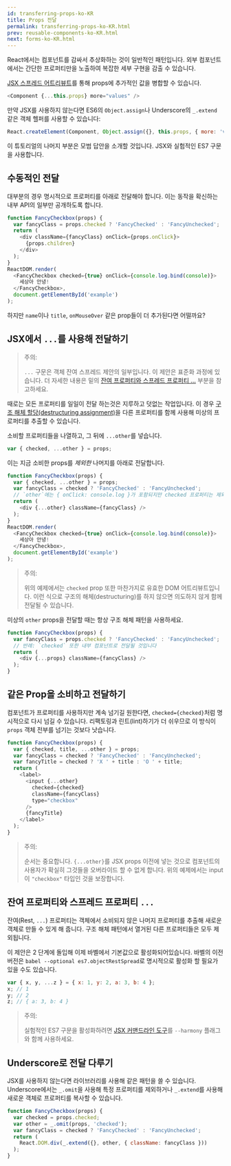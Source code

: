 ```yaml
---
id: transferring-props-ko-KR
title: Props 전달
permalink: transferring-props-ko-KR.html
prev: reusable-components-ko-KR.html
next: forms-ko-KR.html
---
```


React에서는 컴포넌트를 감싸서 추상화하는 것이 일반적인 패턴입니다. 외부 컴포넌트에서는 간단한 프로퍼티만을 노출하여 복잡한 세부 구현을 감출 수 있습니다.

[JSX 스프레드 어트리뷰트](/react/docs/jsx-spread-ko-KR.html)를 통해 props에 추가적인 값을 병합할 수 있습니다.

```javascript
<Component {...this.props} more="values" />
```

만약 JSX를 사용하지 않는다면 ES6의 `Object.assign`나 Underscore의 `_.extend` 같은 객체 헬퍼를 사용할 수 있습니다:

```javascript
React.createElement(Component, Object.assign({}, this.props, { more: 'values' }));
```

이 튜토리얼의 나머지 부분은 모범 답안을 소개할 것입니다. JSX와 실험적인 ES7 구문을 사용합니다.

## 수동적인 전달

대부분의 경우 명시적으로 프로퍼티를 아래로 전달해야 합니다. 이는 동작을 확신하는 내부 API의 일부만 공개하도록 합니다.

```javascript
function FancyCheckbox(props) {
  var fancyClass = props.checked ? 'FancyChecked' : 'FancyUnchecked';
  return (
    <div className={fancyClass} onClick={props.onClick}>
      {props.children}
    </div>
  );
}
ReactDOM.render(
  <FancyCheckbox checked={true} onClick={console.log.bind(console)}>
    세상아 안녕!
  </FancyCheckbox>,
  document.getElementById('example')
);
```

하지만 `name`이나 `title`, `onMouseOver` 같은 prop들이 더 추가된다면 어떨까요?

## JSX에서 `...`를 사용해 전달하기

> 주의:
>
> `...` 구문은 객체 잔여 스프레드 제안의 일부입니다. 이 제안은 표준화 과정에 있습니다. 더 자세한 내용은 밑의 [잔여 프로퍼티와 스프레드 프로퍼티 ...](/react/docs/transferring-props.html#rest-and-spread-properties-...) 부분을 참고하세요.


때로는 모든 프로퍼티를 일일이 전달 하는것은 지루하고 덧없는 작업입니다. 이 경우 [구조 해체 할당(destructuring assignment)](https://developer.mozilla.org/en-US/docs/Web/JavaScript/Reference/Operators/Destructuring_assignment)을 다른 프로퍼티를 함께 사용해 미상의 프로퍼티를 추출할 수 있습니다.

소비할 프로퍼티들을 나열하고, 그 뒤에 `...other`를 넣습니다.

```javascript
var { checked, ...other } = props;
```

이는 지금 소비한 props를 *제외한* 나머지를 아래로 전달합니다.

```javascript
function FancyCheckbox(props) {
  var { checked, ...other } = props;
  var fancyClass = checked ? 'FancyChecked' : 'FancyUnchecked';
  // `other`에는 { onClick: console.log }가 포함되지만 checked 프로퍼티는 제외됩니다
  return (
    <div {...other} className={fancyClass} />
  );
}
ReactDOM.render(
  <FancyCheckbox checked={true} onClick={console.log.bind(console)}>
    세상아 안녕!
  </FancyCheckbox>,
  document.getElementById('example')
);
```

> 주의:
>
> 위의 예제에서는 `checked` prop 또한 마찬가지로 유효한 DOM 어트리뷰트입니다. 이런 식으로 구조의 해체(destructuring)를 하지 않으면 의도하지 않게 함께 전달될 수 있습니다.

미상의 `other` props을 전달할 때는 항상 구조 해체 패턴을 사용하세요.

```javascript
function FancyCheckbox(props) {
  var fancyClass = props.checked ? 'FancyChecked' : 'FancyUnchecked';
  // 반례: `checked` 또한 내부 컴포넌트로 전달될 것입니다
  return (
    <div {...props} className={fancyClass} />
  );
}
```

## 같은 Prop을 소비하고 전달하기

컴포넌트가 프로퍼티를 사용하지만 계속 넘기길 원한다면, `checked={checked}`처럼 명시적으로 다시 넘길 수 있습니다. 리팩토링과 린트(lint)하기가 더 쉬우므로 이 방식이 `props` 객체 전부를 넘기는 것보다 낫습니다.

```javascript
function FancyCheckbox(props) {
  var { checked, title, ...other } = props;
  var fancyClass = checked ? 'FancyChecked' : 'FancyUnchecked';
  var fancyTitle = checked ? 'X ' + title : 'O ' + title;
  return (
    <label>
      <input {...other}
        checked={checked}
        className={fancyClass}
        type="checkbox"
      />
      {fancyTitle}
    </label>
  );
}
```

> 주의:
>
> 순서는 중요합니다. `{...other}`를 JSX props 이전에 넣는 것으로 컴포넌트의 사용자가 확실히 그것들을 오버라이드 할 수 없게 합니다. 위의 예제에서는 input이 `"checkbox"` 타입인 것을 보장합니다.

<a name="rest-and-spread-properties-..."></a>
## 잔여 프로퍼티와 스프레드 프로퍼티 `...`

잔여(Rest, `...`) 프로퍼티는 객체에서 소비되지 않은 나머지 프로퍼티를 추출해 새로운 객체로 만들 수 있게 해 줍니다. 구조 해체 패턴에서 열거된 다른 프로퍼티들은 모두 제외됩니다.

이 제안은 2 단계에 돌입해 이제 바벨에서 기본값으로 활성화되어있습니다. 바벨의 이전 버전은 `babel --optional es7.objectRestSpread`로 명시적으로 활성화 할 필요가 있을 수도 있습니다.

```javascript
var { x, y, ...z } = { x: 1, y: 2, a: 3, b: 4 };
x; // 1
y; // 2
z; // { a: 3, b: 4 }
```

> 주의:
>
> 실험적인 ES7 구문을 활성화하려면 [JSX 커맨드라인 도구](https://www.npmjs.com/package/react-tools)를 `--harmony` 플래그와 함께 사용하세요.

## Underscore로 전달 다루기

JSX를 사용하지 않는다면 라이브러리를 사용해 같은 패턴을 쓸 수 있습니다. Underscore에서는 `_.omit`을 사용해 특정 프로퍼티를 제외하거나 `_.extend`를 사용해 새로운 객체로 프로퍼티를 복사할 수 있습니다.

```javascript
function FancyCheckbox(props) {
  var checked = props.checked;
  var other = _.omit(props, 'checked');
  var fancyClass = checked ? 'FancyChecked' : 'FancyUnchecked';
  return (
    React.DOM.div(_.extend({}, other, { className: fancyClass }))
  );
}
```
